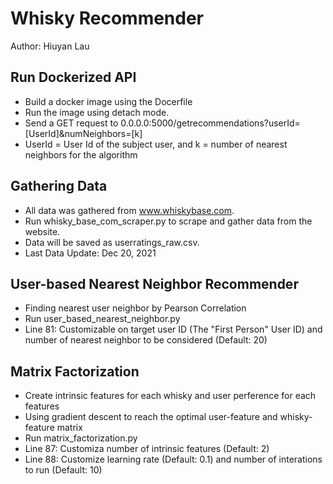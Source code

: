# Whisky Recommender
Author: Hiuyan Lau

## Run Dockerized API
- Build a docker image using the Docerfile
- Run the image using detach mode.
- Send a GET request to 0.0.0.0:5000/getrecommendations?userId=[UserId]&numNeighbors=[k]
- UserId = User Id of the subject user, and k = number of nearest neighbors for the algorithm

## Gathering Data
- All data was gathered from www.whiskybase.com.
- Run whisky_base_com_scraper.py to scrape and gather data from the website.
- Data will be saved as userratings_raw.csv.
- Last Data Update: Dec 20, 2021

## User-based Nearest Neighbor Recommender
- Finding nearest user neighbor by Pearson Correlation
- Run user_based_nearest_neighbor.py
- Line 81: Customizable on target user ID (The "First Person" User ID) and number of nearest neighbor to be considered (Default: 20)

## Matrix Factorization
- Create intrinsic features for each whisky and user perference for each features
- Using gradient descent to reach the optimal user-feature and whisky-feature matrix
- Run matrix_factorization.py
- Line 87: Customiza number of intrinsic features (Default: 2)
- Line 88: Customize learning rate (Default: 0.1) and number of interations to run (Default: 10)